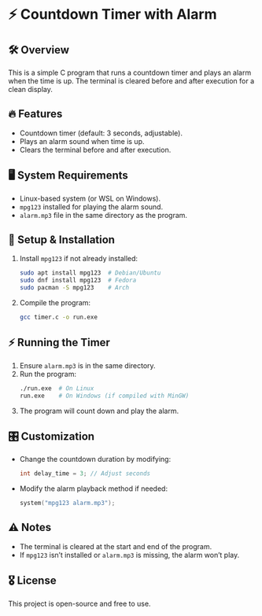 # ⚡ Countdown Timer with Alarm

## 🛠️ Overview
This is a simple C program that runs a countdown timer and plays an alarm when the time is up. The terminal is cleared before and after execution for a clean display.

## 🔥 Features
- Countdown timer (default: 3 seconds, adjustable).
- Plays an alarm sound when time is up.
- Clears the terminal before and after execution.

## 🖥️ System Requirements
- Linux-based system (or WSL on Windows).
- `mpg123` installed for playing the alarm sound.
- `alarm.mp3` file in the same directory as the program.

## 🚀 Setup & Installation
1. Install `mpg123` if not already installed:
   ```sh
   sudo apt install mpg123  # Debian/Ubuntu
   sudo dnf install mpg123  # Fedora
   sudo pacman -S mpg123    # Arch
   ```

2. Compile the program:
   ```sh
   gcc timer.c -o run.exe
   ```

## ⚡ Running the Timer
1. Ensure `alarm.mp3` is in the same directory.
2. Run the program:
   ```sh
   ./run.exe  # On Linux
   run.exe    # On Windows (if compiled with MinGW)
   ```
3. The program will count down and play the alarm.

## 🎛️ Customization
- Change the countdown duration by modifying:
  ```c
  int delay_time = 3; // Adjust seconds
  ```
- Modify the alarm playback method if needed:
  ```c
  system("mpg123 alarm.mp3");
  ```

## ⚠️ Notes
- The terminal is cleared at the start and end of the program.
- If `mpg123` isn’t installed or `alarm.mp3` is missing, the alarm won’t play.

## 🎖️ License
This project is open-source and free to use.

